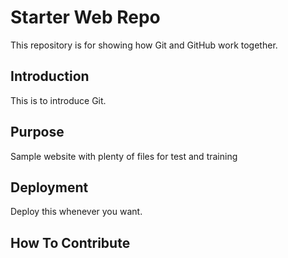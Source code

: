 # Starter Web Repo

This repository is for showing how Git and GitHub work together.

## Introduction

This is to introduce Git.

## Purpose

Sample website with plenty of files for test and training

## Deployment

Deploy this whenever you want.

## How To Contribute